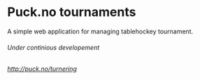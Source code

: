 # Puck.no tournaments

A simple web application for managing tablehockey tournament.

###### Under continious developement

###### http://puck.no/turnering
